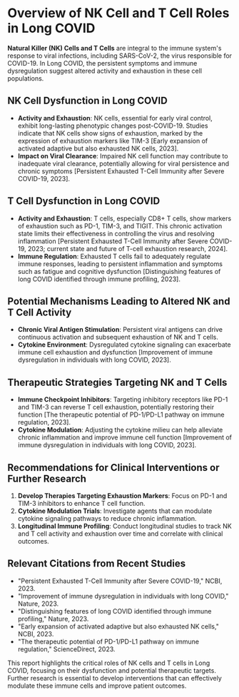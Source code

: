 # Overview of NK Cell and T Cell Roles in Long COVID

**Natural Killer (NK) Cells and T Cells** are integral to the immune system's response to viral infections, including SARS-CoV-2, the virus responsible for COVID-19. In Long COVID, the persistent symptoms and immune dysregulation suggest altered activity and exhaustion in these cell populations.

## NK Cell Dysfunction in Long COVID

- **Activity and Exhaustion**: NK cells, essential for early viral control, exhibit long-lasting phenotypic changes post-COVID-19. Studies indicate that NK cells show signs of exhaustion, marked by the expression of exhaustion markers like TIM-3 [Early expansion of activated adaptive but also exhausted NK cells, 2023].
- **Impact on Viral Clearance**: Impaired NK cell function may contribute to inadequate viral clearance, potentially allowing for viral persistence and chronic symptoms [Persistent Exhausted T-Cell Immunity after Severe COVID-19, 2023].

## T Cell Dysfunction in Long COVID

- **Activity and Exhaustion**: T cells, especially CD8+ T cells, show markers of exhaustion such as PD-1, TIM-3, and TIGIT. This chronic activation state limits their effectiveness in controlling the virus and resolving inflammation [Persistent Exhausted T-Cell Immunity after Severe COVID-19, 2023; current state and future of T-cell exhaustion research, 2024].
- **Immune Regulation**: Exhausted T cells fail to adequately regulate immune responses, leading to persistent inflammation and symptoms such as fatigue and cognitive dysfunction [Distinguishing features of long COVID identified through immune profiling, 2023].

## Potential Mechanisms Leading to Altered NK and T Cell Activity

- **Chronic Viral Antigen Stimulation**: Persistent viral antigens can drive continuous activation and subsequent exhaustion of NK and T cells.
- **Cytokine Environment**: Dysregulated cytokine signaling can exacerbate immune cell exhaustion and dysfunction [Improvement of immune dysregulation in individuals with long COVID, 2023].

## Therapeutic Strategies Targeting NK and T Cells

- **Immune Checkpoint Inhibitors**: Targeting inhibitory receptors like PD-1 and TIM-3 can reverse T cell exhaustion, potentially restoring their function [The therapeutic potential of PD-1/PD-L1 pathway on immune regulation, 2023].
- **Cytokine Modulation**: Adjusting the cytokine milieu can help alleviate chronic inflammation and improve immune cell function [Improvement of immune dysregulation in individuals with long COVID, 2023].

## Recommendations for Clinical Interventions or Further Research

1. **Develop Therapies Targeting Exhaustion Markers**: Focus on PD-1 and TIM-3 inhibitors to enhance T cell function.
2. **Cytokine Modulation Trials**: Investigate agents that can modulate cytokine signaling pathways to reduce chronic inflammation.
3. **Longitudinal Immune Profiling**: Conduct longitudinal studies to track NK and T cell activity and exhaustion over time and correlate with clinical outcomes.

## Relevant Citations from Recent Studies

- "Persistent Exhausted T-Cell Immunity after Severe COVID-19," NCBI, 2023.
- "Improvement of immune dysregulation in individuals with long COVID," Nature, 2023.
- "Distinguishing features of long COVID identified through immune profiling," Nature, 2023.
- "Early expansion of activated adaptive but also exhausted NK cells," NCBI, 2023.
- "The therapeutic potential of PD-1/PD-L1 pathway on immune regulation," ScienceDirect, 2023.

This report highlights the critical roles of NK cells and T cells in Long COVID, focusing on their dysfunction and potential therapeutic targets. Further research is essential to develop interventions that can effectively modulate these immune cells and improve patient outcomes.
